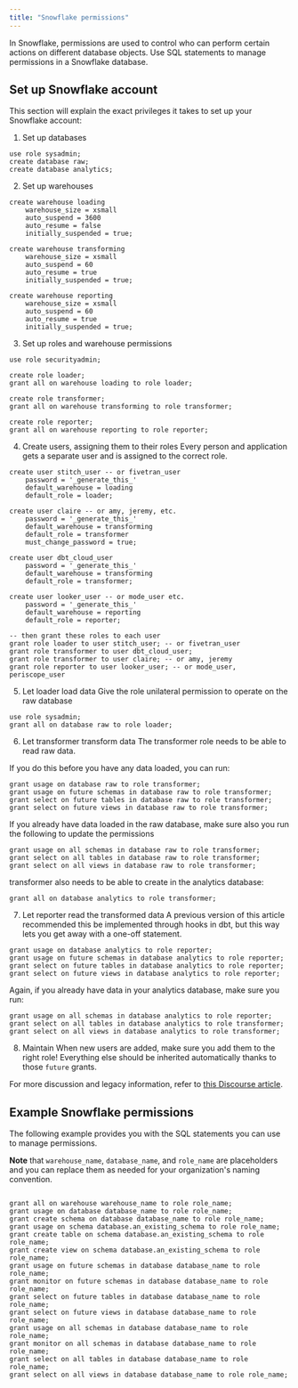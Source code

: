 ```yaml
---
title: "Snowflake permissions"
---
```


In Snowflake, permissions are used to control who can perform certain actions on different database objects. Use SQL statements to manage permissions in a Snowflake database.

## Set up Snowflake account

This section will explain the exact privileges it takes to set up your Snowflake account:

1. Set up databases
```
use role sysadmin;
create database raw;
create database analytics;
```
2. Set up warehouses
```
create warehouse loading
    warehouse_size = xsmall
    auto_suspend = 3600
    auto_resume = false
    initially_suspended = true;

create warehouse transforming
    warehouse_size = xsmall
    auto_suspend = 60
    auto_resume = true
    initially_suspended = true;

create warehouse reporting
    warehouse_size = xsmall
    auto_suspend = 60
    auto_resume = true
    initially_suspended = true;
```

3. Set up roles and warehouse permissions
```
use role securityadmin;

create role loader;
grant all on warehouse loading to role loader; 

create role transformer;
grant all on warehouse transforming to role transformer;

create role reporter;
grant all on warehouse reporting to role reporter;
```

4. Create users, assigning them to their roles
Every person and application gets a separate user and is assigned to the correct role.

```
create user stitch_user -- or fivetran_user
    password = '_generate_this_'
    default_warehouse = loading
    default_role = loader; 

create user claire -- or amy, jeremy, etc.
    password = '_generate_this_'
    default_warehouse = transforming
    default_role = transformer
    must_change_password = true;

create user dbt_cloud_user
    password = '_generate_this_'
    default_warehouse = transforming
    default_role = transformer;

create user looker_user -- or mode_user etc.
    password = '_generate_this_'
    default_warehouse = reporting
    default_role = reporter;

-- then grant these roles to each user
grant role loader to user stitch_user; -- or fivetran_user
grant role transformer to user dbt_cloud_user;
grant role transformer to user claire; -- or amy, jeremy
grant role reporter to user looker_user; -- or mode_user, periscope_user
```

5. Let  loader load data
Give the role unilateral permission to operate on the raw database
```
use role sysadmin;
grant all on database raw to role loader;
```

6. Let transformer transform data
The transformer role needs to be able to read raw data.

If you do this before you have any data loaded, you can run:
```
grant usage on database raw to role transformer;
grant usage on future schemas in database raw to role transformer;
grant select on future tables in database raw to role transformer;
grant select on future views in database raw to role transformer;
```
If you already have data loaded in the raw database, make sure also you run the following to update the permissions
```
grant usage on all schemas in database raw to role transformer;
grant select on all tables in database raw to role transformer;
grant select on all views in database raw to role transformer;
```
transformer also needs to be able to create in the analytics database:
```
grant all on database analytics to role transformer;
```
7. Let reporter read the transformed data
A previous version of this article recommended this be implemented through hooks in dbt, but this way lets you get away with a one-off statement.
```
grant usage on database analytics to role reporter;
grant usage on future schemas in database analytics to role reporter;
grant select on future tables in database analytics to role reporter;
grant select on future views in database analytics to role reporter;
```
Again, if you already have data in your analytics database, make sure you run:
```
grant usage on all schemas in database analytics to role reporter;
grant select on all tables in database analytics to role transformer;
grant select on all views in database analytics to role transformer;
```
8. Maintain
When new users are added, make sure you add them to the right role! Everything else should be inherited automatically thanks to those `future` grants.

For more discussion and legacy information, refer to [this Discourse article](https://discourse.getdbt.com/t/setting-up-snowflake-the-exact-grant-statements-we-run/439).

## Example Snowflake permissions

The following example provides you with the SQL statements you can use to manage permissions. 

**Note** that `warehouse_name`, `database_name`, and `role_name` are placeholders and you can replace them as needed for your organization's naming convention.

```

grant all on warehouse warehouse_name to role role_name;
grant usage on database database_name to role role_name;
grant create schema on database database_name to role role_name; 
grant usage on schema database.an_existing_schema to role role_name;
grant create table on schema database.an_existing_schema to role role_name;
grant create view on schema database.an_existing_schema to role role_name;
grant usage on future schemas in database database_name to role role_name;
grant monitor on future schemas in database database_name to role role_name;
grant select on future tables in database database_name to role role_name;
grant select on future views in database database_name to role role_name;
grant usage on all schemas in database database_name to role role_name;
grant monitor on all schemas in database database_name to role role_name;
grant select on all tables in database database_name to role role_name;
grant select on all views in database database_name to role role_name;
```

